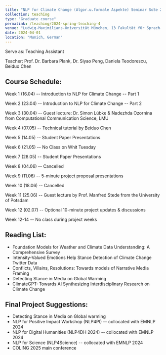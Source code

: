 ```yaml
---
title: "NLP for Climate Change (Algor.u.formale Aspekte) Seminar SoSe 2024"
collection: teaching
type: "Graduate course"
permalink: /teaching/2024-spring-teaching-4
venue: "Ludwig-Maximilians-Universität München, 13 Fakultät für Sprach- und Literaturwissenschaften, Department II, Centrum für Informations- und Sprachverarbeitung"
date: 2024-04-01
location: "Munich, German"
---
```


Serve as: Teaching Assistant

Teacher: Prof. Dr. Barbara Plank, Dr. Siyao Peng, Daniela Teodorescu, Beiduo Chen

## Course Schedule:

Week 1 (16.04) -- Introduction to NLP for Climate Change -- Part 1

Week 2 (23.04) -- Introduction to NLP for Climate Change -- Part 2

Week 3 (30.04) -- Guest lecture: Dr. Simon Lübke &  Nadezhda Ozornina from Computational Communication Science, LMU

Week 4 (07.05) -- Technical tutorial by Beiduo Chen

Week 5 (14.05) -- Student Paper Presentations

Week 6 (21.05) -- No Class on Whit Tuesday

Week 7 (28.05) -- Student Paper Presentations

Week 8 (04.06) -- Cancelled

Week 9 (11.06) -- 5-minute project proposal presentations

Week 10 (18.06) -- Cancelled

Week 11 (25.06) -- Guest lecture by Prof. Manfred Stede from the University of Potsdam

Week 12 (02.07) -- Optional 10-minute project updates & discussions

Week 12-14 -- No class during project weeks


## Reading List:

* Foundation Models for Weather and Climate Data Understanding: A Comprehensive Survey
* Intensity-Valued Emotions Help Stance Detection of Climate Change Twitter Data
* Conflicts, Villains, Resolutions: Towards models of Narrative Media Framing
* Detecting Stance in Media on Global Warming
* ClimateGPT: Towards AI Synthesizing Interdisciplinary Research on Climate Change

## Final Project Suggestions:

* Detecting Stance in Media on Global warming
* NLP for Positive Impact Workshop (NLP4PI) -- collocated with EMNLP 2024
* NLP for Digital Humanities (NLP4DH 2024) -- collocated with EMNLP 2024
* NLP for Science (NLP4Science) -- collocated with EMNLP 2024
* COLING 2025 main conference

